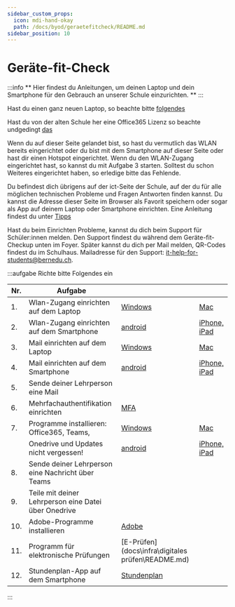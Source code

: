 ```yaml
---
sidebar_custom_props:
  icon: mdi-hand-okay
  path: /docs/byod/geraetefitcheck/README.md
sidebar_position: 10
---
```


# Geräte-fit-Check

:::info
** Hier findest du Anleitungen, um deinen Laptop und dein Smartphone für den Gebrauch an unserer Schule einzurichten. **
:::

Hast du einen ganz neuen Laptop, so beachte bitte [folgendes](../neues-geraet)

Hast du von der alten Schule her eine Office365 Lizenz so beachte undgedingt [das](../installationsprobleme/)

Wenn du auf dieser Seite gelandet bist, so hast du vermutlich das WLAN bereits eingerichtet oder du bist mit dem Smartphone auf dieser Seite oder hast dir einen Hotspot eingerichtet.
Wenn du den WLAN-Zugang eingerichtet hast, so kannst du mit Aufgabe 3 starten. Solltest du schon Weiteres eingerichtet haben, so erledige bitte das Fehlende.

Du befindest dich übrigens auf der ict-Seite der Schule, auf der du für alle möglichen technischen Probleme und Fragen Antworten finden kannst. Du kannst die Adresse dieser Seite im Browser als Favorit speichern oder sogar als App auf deinem Laptop oder Smartphone einrichten. Eine Anleitung findest du unter [Tipps](../tipps/)

Hast du beim Einrichten Probleme, kannst du dich beim Support für Schüler:innen melden. Den Support findest du während dem Geräte-fit-Checkup unten im Foyer. Später kannst du dich per Mail melden, QR-Codes findest du im Schulhaus. Mailadresse für den Support: [it-help-for-students@bernedu.ch](mailto:it-help-for-students@bernedu.ch).


:::aufgabe Richte bitte Folgendes ein


| Nr. | Aufgabe                                   |                  |                 |
|-----|-------------------------------------------|------------------|-----------------|
| 1.  | Wlan-Zugang einrichten auf dem Laptop    |[Windows](../windows/wlan)| [Mac](../macos/wlan/)|
| 2.  | Wlan-Zugang einrichten auf dem Smartphone|[android](../android/wlan/) | [iPhone, iPad](../ios/wlan/)
| 3.  | Mail einrichten auf dem Laptop             |[Windows](../windows/e-mail)| [Mac](../macos/e-mail)|
| 4.  | Mail einrichten auf dem Smartphone|[android](../android/e-mail)| [iPhone, iPad](../ios/e-mail)||
| 5.  | Sende deiner Lehrperson eine Mail
| 6.  | Mehrfachauthentifikation einrichten       |[MFA](../mfa/)||
| 7.  | Programme installieren: Office365, Teams, |[Windows](../windows)| [Mac](../macos)|
|     | Onedrive und Updates nicht vergessen! | [android](../android) | [iPhone, iPad](../ios)|
| 8.  | Sende deiner Lehrperson eine Nachricht über Teams
| 9.  | Teile mit deiner Lehrperson eine Datei über Onedrive
|10.  | Adobe-Programme installieren              |[Adobe](docs\anderesoftware\adobe\README.md)| |
|11.  | Programm für elektronische Prüfungen      |[E-Prüfen](docs\infra\digitales prüfen\README.md)| |
|12.  | Stundenplan-App auf dem Smartphone        |[Stundenplan](../stundenplan/) |  |
:::
